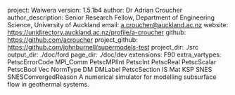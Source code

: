 project: Waiwera
version: 1.5.1b4
author: Dr Adrian Croucher
author_description: Senior Research Fellow, Department of Engineering Science, University of Auckland
email: a.croucher@auckland.ac.nz
website: https://unidirectory.auckland.ac.nz/profile/a-croucher
github: https://github.com/acroucher
project_github: https://github.com/johnburnell/supermodels-test
project_dir: ./src
output_dir: ./doc/ford
page_dir: ./doc/dev
extensions: F90
extra_vartypes: PetscErrorCode
                MPI_Comm
                PetscMPIInt
                PetscInt
                PetscReal
                PetscScalar
                PetscBool
                Vec
                NormType
                DM
                DMLabel
                PetscSection
                IS
                Mat
                KSP
                SNES
                SNESConvergedReason
A numerical simulator for modelling subsurface flow in geothermal systems.

